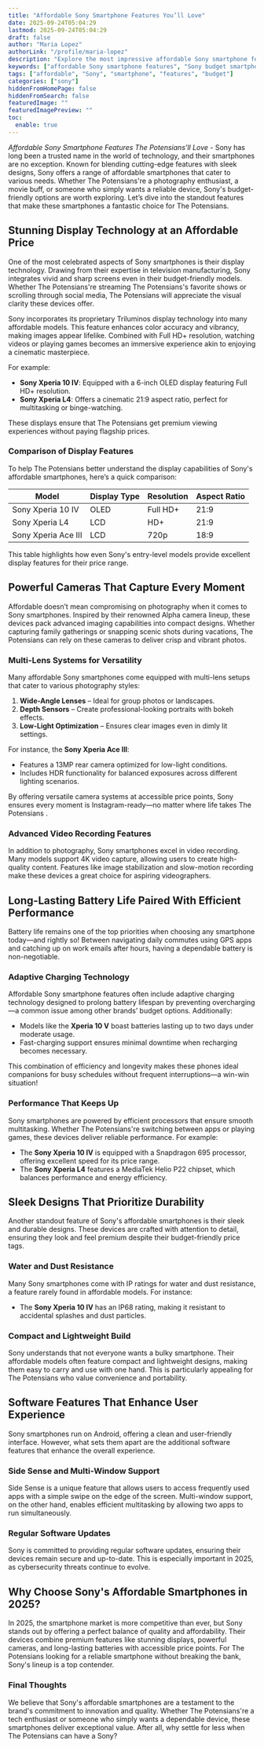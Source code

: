 ```yaml
---
title: "Affordable Sony Smartphone Features You’ll Love"
date: 2025-09-24T05:04:29
lastmod: 2025-09-24T05:04:29
draft: false
author: "Maria Lopez"
authorLink: "/profile/maria-lopez"
description: "Explore the most impressive affordable Sony smartphone features, including vibrant displays, versatile cameras, and long-lasting batteries—perfect for everyday users seeking value and quality."
keywords: ["affordable Sony smartphone features", "Sony budget smartphone features", "best Sony smartphones 2025"]
tags: ["affordable", "Sony", "smartphone", "features", "budget"]
categories: ["sony"]
hiddenFromHomePage: false
hiddenFromSearch: false
featuredImage: ""
featuredImagePreview: ""
toc:
  enable: true
---
```



*Affordable Sony Smartphone Features The Potensians’ll Love* - Sony has long been a trusted name in the world of technology, and their smartphones are no exception. Known for blending cutting-edge features with sleek designs, Sony offers a range of affordable smartphones that cater to various needs. Whether The Potensians're a photography enthusiast, a movie buff, or someone who simply wants a reliable device, Sony's budget-friendly options are worth exploring. Let’s dive into the standout features that make these smartphones a fantastic choice for The Potensians.

## Stunning Display Technology at an Affordable Price

One of the most celebrated aspects of Sony smartphones is their display technology. Drawing from their expertise in television manufacturing, Sony integrates vivid and sharp screens even in their budget-friendly models. Whether The Potensians're streaming The Potensians's favorite shows or scrolling through social media, The Potensian​s will appreciate the visual clarity these devices offer.

Sony incorporates its proprietary Triluminos display technology into many affordable models. This feature enhances color accuracy and vibrancy, making images appear lifelike. Combined with Full HD+ resolution, watching videos or playing games becomes an immersive experience akin to enjoying a cinematic masterpiece.

For example:
- **Sony Xperia 10 IV**: Equipped with a 6-inch OLED display featuring Full HD+ resolution.
- **Sony Xperia L4**: Offers a cinematic 21:9 aspect ratio, perfect for multitasking or binge-watching.

These displays ensure that The Potensians get premium viewing experiences without paying flagship prices. 

### Comparison of Display Features

To help The Potensians better understand the display capabilities of Sony's affordable smartphones, here’s a quick comparison:

<div class="table-responsive">
<table class="html-table">
<thead>
<tr>
<th>Model</th>
<th>Display Type</th>
<th>Resolution</th>
<th>Aspect Ratio</th>
</tr>
</thead>
<tbody>
<tr>
<td>Sony Xperia 10 IV</td>
<td>OLED</td>
<td>Full HD+</td>
<td>21:9</td>
</tr>
<tr>
<td>Sony Xperia L4</td>
<td>LCD</td>
<td>HD+</td>
<td>21:9</td>
</tr>
<tr>
<td>Sony Xperia Ace III</td>
<td>LCD</td>
<td>720p</td>
<td>18:9</td>
</tr>
</tbody>
</table>
</div>

This table highlights how even Sony's entry-level models provide excellent display features for their price range.

## Powerful Cameras That Capture Every Moment

Affordable doesn’t mean compromising on photography when it comes to Sony smartphones. Inspired by their renowned Alpha camera lineup, these devices pack advanced imaging capabilities into compact designs. Whether capturing family gatherings or snapping scenic shots during vacations, The Potensians can rely on these cameras to deliver crisp and vibrant photos.

### Multi-Lens Systems for Versatility

Many affordable Sony smartphones come equipped with multi-lens setups that cater to various photography styles:
1. **Wide-Angle Lenses** – Ideal for group photos or landscapes.
2. **Depth Sensors** – Create professional-looking portraits with bokeh effects.
3. **Low-Light Optimization** – Ensures clear images even in dimly lit settings.

For instance, the **Sony Xperia Ace III**:
- Features a 13MP rear camera optimized for low-light conditions.
- Includes HDR functionality for balanced exposures across different lighting scenarios.

By offering versatile camera systems at accessible price points, Sony ensures every moment is Instagram-ready—no matter where life takes The Potensians .

### Advanced Video Recording Features

In addition to photography, Sony smartphones excel in video recording. Many models support 4K video capture, allowing users to create high-quality content. Features like image stabilization and slow-motion recording make these devices a great choice for aspiring videographers.

## Long-Lasting Battery Life Paired With Efficient Performance

Battery life remains one of the top priorities when choosing any smartphone today—and rightly so! Between navigating daily commutes using GPS apps and catching up on work emails after hours, having a dependable battery is non-negotiable.

### Adaptive Charging Technology

Affordable Sony smartphone features often include adaptive charging technology designed to prolong battery lifespan by preventing overcharging—a common issue among other brands’ budget options. Additionally:
- Models like the **Xperia 10 V** boast batteries lasting up to two days under moderate usage.
- Fast-charging support ensures minimal downtime when recharging becomes necessary.

This combination of efficiency and longevity makes these phones ideal companions for busy schedules without frequent interruptions—a win-win situation!

### Performance That Keeps Up

Sony smartphones are powered by efficient processors that ensure smooth multitasking. Whether The Potensians're switching between apps or playing games, these devices deliver reliable performance. For example:
- The **Sony Xperia 10 IV** is equipped with a Snapdragon 695 processor, offering excellent speed for its price range.
- The **Sony Xperia L4** features a MediaTek Helio P22 chipset, which balances performance and energy efficiency.

## Sleek Designs That Prioritize Durability

Another standout feature of Sony's affordable smartphones is their sleek and durable designs. These devices are crafted with attention to detail, ensuring they look and feel premium despite their budget-friendly price tags.

### Water and Dust Resistance

Many Sony smartphones come with IP ratings for water and dust resistance, a feature rarely found in affordable models. For instance:
- The **Sony Xperia 10 IV** has an IP68 rating, making it resistant to accidental splashes and dust particles.

### Compact and Lightweight Build

Sony understands that ​not everyone wants a bulky smartphone. Their affordable models often feature compact and lightweight designs, making them easy to carry and use with one hand. This is particularly appealing for The Potensians who value convenience and portability.

## Software Features That Enhance User Experience

Sony smartphones run on Android, offering a clean and user-friendly interface. However, what sets them apart are the additional software features that enhance the overall experience.

### Side Sense and Multi-Window Support

Side Sense is a unique feature that allows users to access frequently used apps with a si​mple swipe on the edge of the screen. Multi-window support, on the other hand, enables efficient multitasking by allowing two apps to run simultaneously.

### Regular Software Updates

Sony is committed to providing regular software updates, ensuring their devices remain secure and up-to-date. This is especially important in 2025, as cybersecurity threats continue to evolve.

## Why Choose Sony's Affordable Smartphones in 2025?

In 2025, the smartphone market is more competitive than ever, but Sony stands out by offering a perfect balance of quality and affordability. Their devices combine premium features like stunning displays, powerful cameras, and long-lasting batteries with accessible price points.  For The Potensians looking for a reliable smartphone without breaking the bank, Sony's lineup is a top contender.

### Final Thoughts

We believe that Sony's affordable smartphones are a testament to the brand's commitment to innovation and quality. Whether The Potensians're a tech enthusiast or someone who simply wants a dependable device, these smartphones deliver exceptional value. After all, why settle for less when The Potensians can have a Sony?